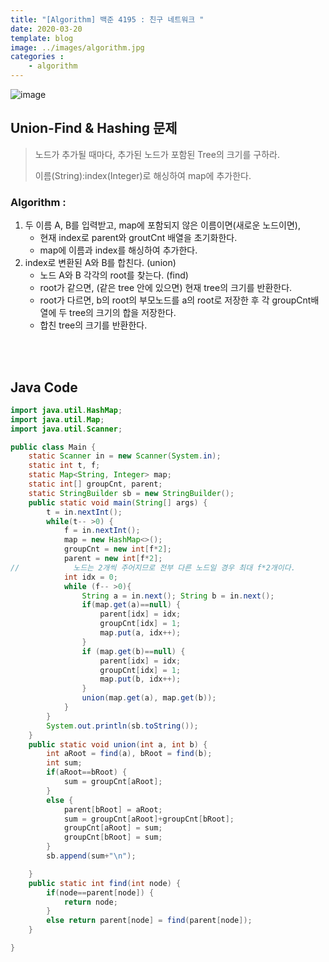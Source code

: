 ```yaml
---
title: "[Algorithm] 백준 4195 : 친구 네트워크 "
date: 2020-03-20
template: blog
image: ../images/algorithm.jpg
categories : 
    - algorithm
---
```


![image](./img1.png)

## Union-Find & Hashing 문제
> 노드가 추가될 때마다, 추가된 노드가 포함된 Tree의 크기를 구하라.
> 
> 이름(String):index(Integer)로 해싱하여 map에 추가한다.

### Algorithm :
1. 두 이름 A, B를 입력받고, map에 포함되지 않은 이름이면(새로운 노드이면),
    - 현재 index로 parent와 groutCnt 배열을 초기화한다.
    - map에 이름과 index를 해싱하여 추가한다.
2. index로 변환된 A와 B를 합친다. (union)
    - 노드 A와 B 각각의 root를 찾는다. (find)
    - root가 같으면, (같은 tree 안에 있으면) 현재 tree의 크기를 반환한다.
    - root가 다르면, b의 root의 부모노드를 a의 root로 저장한 후 각 groupCnt배열에 두 tree의 크기의 합을 저장한다.
    - 합친 tree의 크기를 반환한다.
   

<br><br>
## Java Code

```java 
import java.util.HashMap;
import java.util.Map;
import java.util.Scanner;

public class Main {
    static Scanner in = new Scanner(System.in);
    static int t, f;
    static Map<String, Integer> map;
    static int[] groupCnt, parent;
    static StringBuilder sb = new StringBuilder();
    public static void main(String[] args) {
        t = in.nextInt();
        while(t-- >0) {
            f = in.nextInt();
            map = new HashMap<>();
            groupCnt = new int[f*2];
            parent = new int[f*2];
//            노드는 2개씩 주어지므로 전부 다른 노드일 경우 최대 f*2개이다.
            int idx = 0;
            while (f-- >0){
                String a = in.next(); String b = in.next();
                if(map.get(a)==null) {
                    parent[idx] = idx;
                    groupCnt[idx] = 1;
                    map.put(a, idx++);
                }
                if (map.get(b)==null) {
                    parent[idx] = idx;
                    groupCnt[idx] = 1;
                    map.put(b, idx++);
                }
                union(map.get(a), map.get(b));
            }
        }
        System.out.println(sb.toString());
    }
    public static void union(int a, int b) {
        int aRoot = find(a), bRoot = find(b);
        int sum;
        if(aRoot==bRoot) {
            sum = groupCnt[aRoot];
        }
        else {
            parent[bRoot] = aRoot;
            sum = groupCnt[aRoot]+groupCnt[bRoot];
            groupCnt[aRoot] = sum;
            groupCnt[bRoot] = sum;
        }
        sb.append(sum+"\n");

    }
    public static int find(int node) {
        if(node==parent[node]) {
            return node;
        }
        else return parent[node] = find(parent[node]);
    }

}


```






